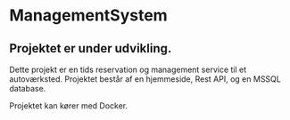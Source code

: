 # ManagementSystem

## Projektet er under udvikling.

Dette projekt er en tids reservation og management service til et autoværksted.
Projektet består af en hjemmeside, Rest API, og en MSSQL database.

Projektet kan kører med Docker.

